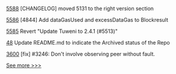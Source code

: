 
[5588](https://github.com/hyperledger/besu/pull/5588) [CHANGELOG] moved 5131 to the right version section

[5586](https://github.com/hyperledger/besu/pull/5586) [4844] Add dataGasUsed and excessDataGas to  Blockresult

[5585](https://github.com/hyperledger/besu/pull/5585) Revert "Update Tuweni to 2.4.1 (#5513)"

[48](https://github.com/hyperledger/aries-protocol-test-suite/pull/48) Update README.md to indicate the Archived status of the Repo

[3600](https://github.com/hyperledger/iroha/pull/3600) [fix] #3246: Don't involve observing peer without fault.


[See more >>>](https://start-here.hyperledger.org/pull-requests)
